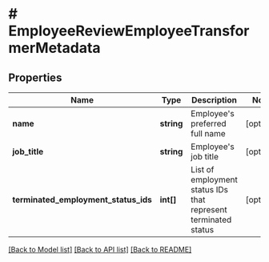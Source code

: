 # # EmployeeReviewEmployeeTransformerMetadata

## Properties

Name | Type | Description | Notes
------------ | ------------- | ------------- | -------------
**name** | **string** | Employee&#39;s preferred full name | [optional]
**job_title** | **string** | Employee&#39;s job title | [optional]
**terminated_employment_status_ids** | **int[]** | List of employment status IDs that represent terminated status | [optional]

[[Back to Model list]](../../README.md#models) [[Back to API list]](../../README.md#endpoints) [[Back to README]](../../README.md)
